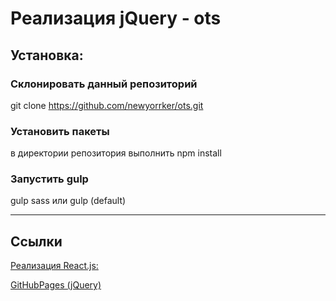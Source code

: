 Реализация jQuery - ots
===========================================

## Установка:

### Склонировать данный репозиторий
git clone https://github.com/newyorrker/ots.git

### Установить пакеты
в директории репозитория выполнить npm install

### Запустить gulp
gulp sass
или
gulp (default)


---

## Ссылки

[Реализация  React.js: ](https://github.com/newyorrker/ots/tree/react-implement "Реализация  React.js")

[GitHubPages (jQuery) ](https://newyorrker.github.io/ots/public/ "GitHubPages")
